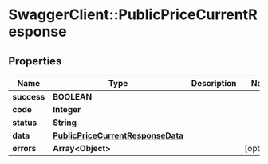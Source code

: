 # SwaggerClient::PublicPriceCurrentResponse

## Properties
Name | Type | Description | Notes
------------ | ------------- | ------------- | -------------
**success** | **BOOLEAN** |  | 
**code** | **Integer** |  | 
**status** | **String** |  | 
**data** | [**PublicPriceCurrentResponseData**](PublicPriceCurrentResponseData.md) |  | 
**errors** | **Array&lt;Object&gt;** |  | [optional] 


